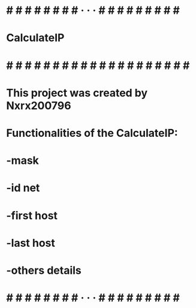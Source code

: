 # # # # # # # # # · · · # # # # # # # # # #
#               CalculateIP               #
# # # # # # # # # # # # # # # # # # # # # # 
# This project was created by Nxrx200796  #
# Functionalities of the CalculateIP:     #
#   -mask                                 #
#   -id net                               #
#   -first host                           #
#   -last host                            #
#   -others details                       #
# # # # # # # # # · · · # # # # # # # # # #
